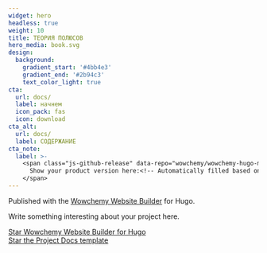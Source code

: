 ```yaml
---
widget: hero
headless: true
weight: 10
title: ТЕОРИЯ ПОЛЮСОВ
hero_media: book.svg
design:
  background:
    gradient_start: '#4bb4e3'
    gradient_end: '#2b94c3'
    text_color_light: true
cta:
  url: docs/
  label: начнем
  icon_pack: fas
  icon: download
cta_alt:
  url: docs/
  label: СОДЕРЖАНИЕ
cta_note:
  label: >-
    <span class="js-github-release" data-repo="wowchemy/wowchemy-hugo-modules">
      Show your product version here:<!-- Automatically filled based on data-repo value -->
    </span>
---
```


Published with the [Wowchemy Website Builder](https://wowchemy.com/) for Hugo.

Write something interesting about your project here.

<a class="github-button" href="https://github.com/wowchemy/wowchemy-hugo-modules" data-icon="octicon-star" data-size="large" data-show-count="true" aria-label="Star Wowchemy Website Builder for Hugo">Star Wowchemy Website Builder for Hugo</a><br><a class="github-button" href="https://github.com/wowchemy/starter-hugo-project-documentation" data-icon="octicon-star" data-size="large" data-show-count="true" aria-label="Star the Project Docs template">Star the Project Docs template</a><script async defer src="https://buttons.github.io/buttons.js"></script>
